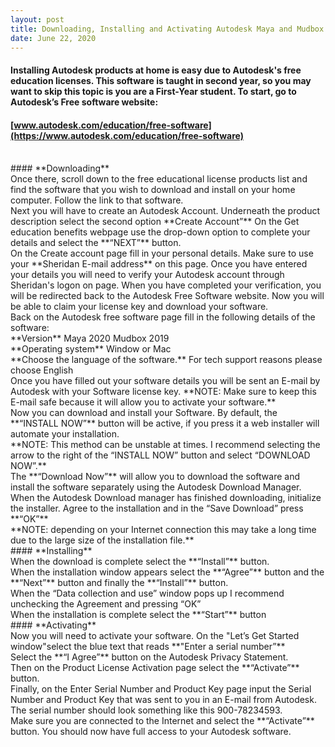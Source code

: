 ```yaml
---
layout: post
title: Downloading, Installing and Activating Autodesk Maya and Mudbox
date: June 22, 2020
--- 
```

#### Installing Autodesk products at home is easy due to Autodesk's free education licenses.  This software is taught in second year, so you may want to skip this topic is you are a First-Year student. To start, go to Autodesk’s Free software website:  
#### [www.autodesk.com/education/free-software](https://www.autodesk.com/education/free-software) 
<br>
#### **Downloading** 
<br>
Once there, scroll down to the free educational license products list and find the software that you wish to download and install on your home computer.  Follow the link to that software.  
<br>
Next you will have to create an Autodesk Account. Underneath the product description select the second option **Create Account”** 
On the Get education benefits webpage use the drop-down option to complete your details and select the **“NEXT”** button.   
<br>
On the Create account page fill in your personal details.  Make sure to use your **Sheridan E-mail address** on this page.  Once you have entered your details you will need to verify your Autodesk account through Sheridan's logon on page.  When you have completed your verification, you will be redirected back to the Autodesk Free Software website. Now you will be able to claim your license key and download your software.  
<br>
Back on the Autodesk free software page fill in the following details of the software:  
<br>
**Version**   
Maya 2020  
Mudbox 2019  
<br>
**Operating system**  
Window or Mac  
<br>
**Choose the language of the software.**   
For tech support reasons please choose English  
<br>
Once you have filled out your software details you will be sent an E-mail by Autodesk with your Software license key.   
**NOTE: Make sure to keep this E-mail safe because it will allow you to activate your software.**   
<br>
Now you can download and install your Software.  By default, the **“INSTALL NOW”** button will be active, if you press it a web installer will automate your installation.     
<br>
**NOTE: This method can be unstable at times.  I recommend selecting the arrow to the right of the “INSTALL NOW” button and select “DOWNLOAD NOW”.**     
<br>
The **“Download Now”** will allow you to download the software and install the software separately using the Autodesk Download Manager.   
<br>
When the Autodesk Download manager has finished downloading, initialize the installer.  Agree to the installation and in the “Save Download” press **“OK”**   
<br>
**NOTE: depending on your Internet connection this may take a long time due to the large size of the installation file.**    
<br>
#### **Installing**   
<br>
When the download is complete select the **“Install”** button.   
<br>
When the installation window appears select the **“Agree”** button and the **“Next”** button and finally the **“Install”** button.    
<br>
When the “Data collection and use” window pops up I recommend unchecking the Agreement and pressing “OK”    
<br>
When the installation is complete select the **“Start”** button   
<br>
#### **Activating**    
<br>
Now you will need to activate your software.  On the "Let’s Get Started window"select the blue text that reads **"Enter a serial number”**   
<br>
Select the **“I Agree”** button on the Autodesk Privacy Statement.    
<br>
Then on the Product License Activation page select the **“Activate”** button.   
<br>
Finally, on the Enter Serial Number and Product Key page input the Serial Number and Product Key that was sent to you in an E-mail from Autodesk. The serial number should look something like this 900-78234593.   
<br>
Make sure you are connected to the Internet and select the **“Activate”** button. You should now have full access to your Autodesk software.    


